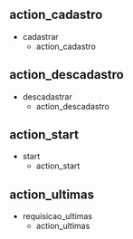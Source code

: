 ## action_cadastro
* cadastrar
    - action_cadastro

## action_descadastro
* descadastrar
    - action_descadastro

## action_start
* start
    - action_start

## action_ultimas
* requisicao_ultimas
    - action_ultimas

